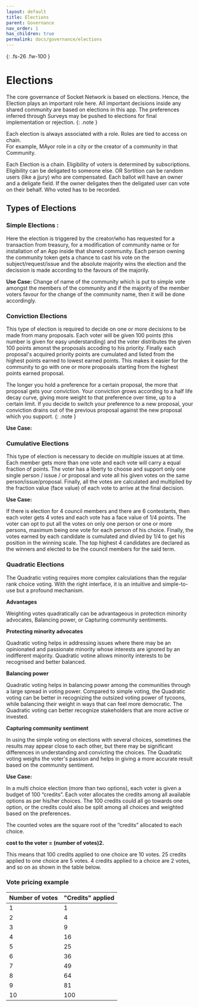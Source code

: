 ```yaml
---
layout: default
title: Elections
parent: Governance
nav_order: 1
has_children: true
permalink: docs/governance/elections
---
```


{: .fs-26 .fw-100 }
# Elections

The core governance of Socket Network is based on elections. Hence, the Election plays an important role here.  All important decisions inside any shared community are based on elections in this app. The preferences inferred through Surveys may be pushed to elections for final implementation or rejection. 
{: .note }

Each election is always associated with a role. Roles are tied to access on chain.	 
For example, MAyor role in a city or the creator of a community in that Community. 

Each Election is a chain. Eligibility of voters is determined by subscriptions. Eligibility can be deligated to someone else. OR Sortition can be random users (like a jjury) who are compensated. Each ballot will have an owner and a deligate field. If the owner deligates then the deligated user can vote on their behalf. Who voted has to be recorded.			

## Types of Elections

### Simple Elections : 

Here the election is triggered by the creator/who has requested for a transaction from treasury, for a modification of community name or for installation of an App inside that shared community.  Each person owning the community token gets a chance to cast his vote on the subject/request/issue and the absolute majority wins the election and the decission is made according to the favours of the majorily. 

**Use Case:** Change of name of the community which is put to simple vote amongst the members of the community and if the majority of the member voters favour for the change of the community name, then it will be done accordingly.

### Conviction Elections

This type of election is required to decide on one or more decisions to be made from many proposals. Each voter will be given 100 points (this number is given for easy understanding) and the voter distributes the given 100 points amonst the proposals accoding to his priority. Finally each proposal's acquired priority points are cumulated and listed from the highest points earned to lowest earned points. This makes it easier for the community to go with one or more proposals starting from the highest points earned proposal.

The longer you hold a preference for a certain proposal, the more that proposal gets your conviction. Your conviction grows according to a half life decay curve, giving more weight to that preference over time, up to a certain limit. If you decide to switch your preference to a new proposal, your conviction drains out of the previous proposal against the new proposal which you support. 
{: .note }

**Use Case:** 

### Cumulative Elections

This type of election is necessary to decide on multiple issues at at time. Each member gets more than one vote and each vote will carry a equal fraction of points. The voter has a liberty to choose and support only one single person / issue / or proposal and vote all his given votes on the same person/issue/proposal. Finally, all the votes are calculated and multiplied by the fraction value (face value) of each vote to arrive at the final decision. 

**Use Case:**

If there is election for 4 council members and there are 6 contestants, then each voter gets 4 votes and each vote has a face value of 1/4 points. The voter can opt to put all the votes on only one person or one or more persons, maximum being one vote for each person of his choice. Finally, the votes earned by each candidate is cumulated and divied by 1/4 to get his position in the winning scale. The top highest 4 candidates are declared as the winners and elected to be the council members for the said term. 

### Quadratic Elections

The Quadratic voting requires more complex calculations than the regular rank choice voting. With the right interface, it is an intuitive and simple-to-use but a profound mechanism. 

**Advantages**

Weighting votes quadratically can be advantageous in protecticn minority advocates, Balancing power, or Capturing community sentiments. 

**Protecting minority advocates**

Quadratic voting helps in addressing issues where there may be an opinionated and passionate minority whose interests are ignored by an indifferent majority. Quadratic votine allows minority interests to be recognised and better balanced.

**Balancing power**

Quadratic voting helps in balancing power among the communities through a large spread in voting power. Compared to simple voting, the Quadratic voting can be better in recognizing the outsized voting power of tycoons, while balancing their weight in ways that can feel more democratic. The Quadratic voting can better recognize stakeholders that are more active or invested.

**Capturing community sentiment**

In using the simple voting on elections with several choices, sometimes the results may appear close to each other, but there may be significant differences in understanding and convicting the choices. The Quadratic voting weighs the voter's passion and helps in giving a more accurate result based on the community sentiment.


**Use Case:** 

In a multi choice election (more than two options), each voter is given a budget of 100 “credits”. Each voter allocates the credits among all available options as per his/her choices. The 100 credits could all go towards one option, or the credits could also be split among all choices and weighted based on the preferences.

The counted votes are the square root of the “credits” allocated to each choice. 

   **cost to the voter = (number of votes)2.**

This means that 100 credits applied to one choice are 10 votes. 25 credits applied to one choice are 5 votes. 4 credits applied to a choice are 2 votes, and so on as shown in the table below.



### Vote pricing example

| Number of votes      |  "Credits" applied | 
|--------------------- |--------------------|
|         1            |          1         | 
|         2            |          4         | 
|         3            |          9         | 
|         4            |         16         |
|         5            |         25         | 
|         6            |         36         | 
|         7            |         49         | 
|         8            |         64         |
|         9            |         81         | 
|        10            |        100         |








